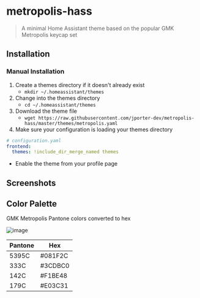 # metropolis-hass

> A minimal Home Assistant theme based on the popular GMK Metropolis keycap set

## Installation

### Manual Installation

1. Create a themes directory if it doesn't already exist
   * `mkdir ~/.homeassistant/themes`
2. Change into the themes directory
   * `cd ~/.homeassistant/themes`
3. Download the theme file
   * `wget https://raw.githubusercontent.com/jporter-dev/metropolis-hass/master/themes/metropolis.yaml`
4. Make sure your configuration is loading your themes directory

``` yaml
# configuration.yaml
frontend:
  themes: !include_dir_merge_named themes
```

* Enable the theme from your profile page

## Screenshots

## Color Palette

GMK Metropolis Pantone colors converted to hex

![image](https://user-images.githubusercontent.com/1226637/155897231-8f91e278-303f-4a3e-ba28-e5942a58145f.png)

| Pantone |   Hex   |
| ------- | ------- |
| 5395C   | #081F2C |
| 333C    | #3CDBC0 |
| 142C    | #F1BE48 |
| 179C    | #E03C31 |
